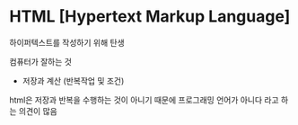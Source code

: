 # HTML [Hypertext Markup Language]

하이퍼텍스트를 작성하기 위해 탄생

컴퓨터가 잘하는 것

- 저장과 계산
  (반복작업 및 조건)

html은 저장과 반복을 수행하는 것이 아니기 때문에
프로그래밍 언어가 아니다 라고 하는 의견이 많음

